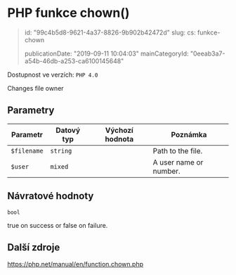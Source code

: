 PHP funkce chown()
==================

> id: "99c4b5d8-9621-4a37-8826-9b902b42472d"
> slug:
> 	cs: funkce-chown
> 
> publicationDate: "2019-09-11 10:04:03"
> mainCategoryId: "0eeab3a7-a54b-46db-a253-ca6100145648"

Dostupnost ve verzích: `PHP 4.0`

Changes file owner


Parametry
--------------

| Parametr | Datový typ | Výchozí hodnota | Poznámka |
|-----|-----|-----|-----|
| `$filename` | `string` |  | Path to the file. |
| `$user` | `mixed` |  | A user name or number. |


Návratové hodnoty
----------------

`bool`

true on success or false on failure.

Další zdroje
------------

https://php.net/manual/en/function.chown.php
